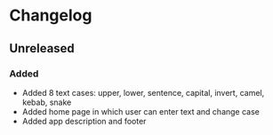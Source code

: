 # Changelog

## Unreleased

### Added

- Added 8 text cases: upper, lower, sentence, capital, invert, camel, kebab, snake
- Added home page in which user can enter text and change case
- Added app description and footer
